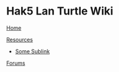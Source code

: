 # Hak5 Lan Turtle Wiki

[Home](index.md)

[Resources]()

  * [Some Sublink]()

[Forums](https://forums.hak5.org/index.php?/forum/88-lan-turtle/)